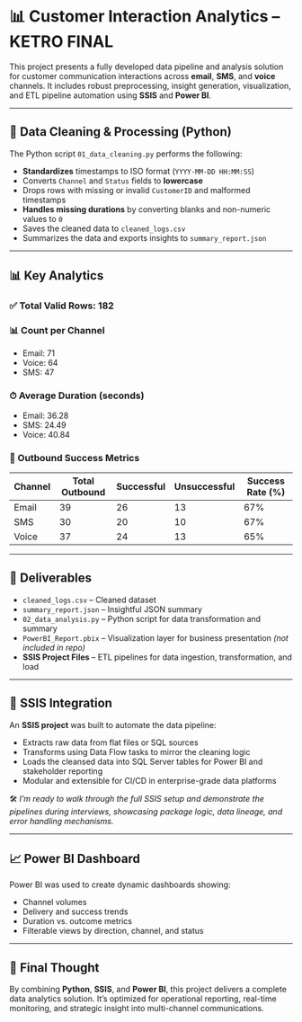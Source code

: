 # 📊 Customer Interaction Analytics – KETRO FINAL

This project presents a fully developed data pipeline and analysis solution for customer communication interactions across **email**, **SMS**, and **voice** channels. It includes robust preprocessing, insight generation, visualization, and ETL pipeline automation using **SSIS** and **Power BI**.

---

## 🧹 Data Cleaning & Processing (Python)

The Python script `01_data_cleaning.py` performs the following:

- **Standardizes** timestamps to ISO format (`YYYY-MM-DD HH:MM:SS`)
- Converts `Channel` and `Status` fields to **lowercase**
- Drops rows with missing or invalid `CustomerID` and malformed timestamps
- **Handles missing durations** by converting blanks and non-numeric values to `0`
- Saves the cleaned data to `cleaned_logs.csv`
- Summarizes the data and exports insights to `summary_report.json`

---

## 📊 Key Analytics

### ✅ Total Valid Rows: **182**

### 📊 Count per Channel
- Email: 71
- Voice: 64
- SMS: 47

### ⏱ Average Duration (seconds)
- Email: 36.28
- SMS: 24.49
- Voice: 40.84

### 🚀 Outbound Success Metrics

| Channel | Total Outbound | Successful | Unsuccessful | Success Rate (%) |
|---------|----------------|------------|---------------|------------------|
| Email   | 39             | 26         | 13            | 67%              |
| SMS     | 30             | 20         | 10            | 67%              |
| Voice   | 37             | 24         | 13            | 65%              |

---

## 📁 Deliverables

- `cleaned_logs.csv` – Cleaned dataset  
- `summary_report.json` – Insightful JSON summary  
- `02_data_analysis.py` – Python script for data transformation and summary  
- `PowerBI_Report.pbix` – Visualization layer for business presentation *(not included in repo)*  
- **SSIS Project Files** – ETL pipelines for data ingestion, transformation, and load

---

## 🧪 SSIS Integration

An **SSIS project** was built to automate the data pipeline:

- Extracts raw data from flat files or SQL sources  
- Transforms using Data Flow tasks to mirror the cleaning logic  
- Loads the cleansed data into SQL Server tables for Power BI and stakeholder reporting  
- Modular and extensible for CI/CD in enterprise-grade data platforms

🛠 *I’m ready to walk through the full SSIS setup and demonstrate the pipelines during interviews, showcasing package logic, data lineage, and error handling mechanisms.*

---

## 📈 Power BI Dashboard

Power BI was used to create dynamic dashboards showing:

- Channel volumes  
- Delivery and success trends  
- Duration vs. outcome metrics  
- Filterable views by direction, channel, and status

---

## 🧠 Final Thought

By combining **Python**, **SSIS**, and **Power BI**, this project delivers a complete data analytics solution. It’s optimized for operational reporting, real-time monitoring, and strategic insight into multi-channel communications.

